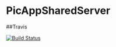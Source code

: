# PicAppSharedServer

##Travis

[![Build Status](https://travis-ci.com/marcossch/PicAppSS.svg?token=xyuaDMLzy8Dpq7quEJdd&branch=master)](https://travis-ci.com/marcossch/PicAppSS)


